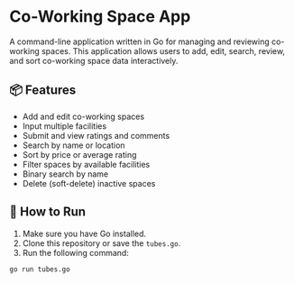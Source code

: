 # Co-Working Space App

A command-line application written in Go for managing and reviewing co-working spaces. This application allows users to add, edit, search, review, and sort co-working space data interactively.

## 📦 Features

- Add and edit co-working spaces
- Input multiple facilities
- Submit and view ratings and comments
- Search by name or location
- Sort by price or average rating
- Filter spaces by available facilities
- Binary search by name
- Delete (soft-delete) inactive spaces

## 🚀 How to Run

1. Make sure you have Go installed.
2. Clone this repository or save the `tubes.go`.
3. Run the following command:

```bash
go run tubes.go
